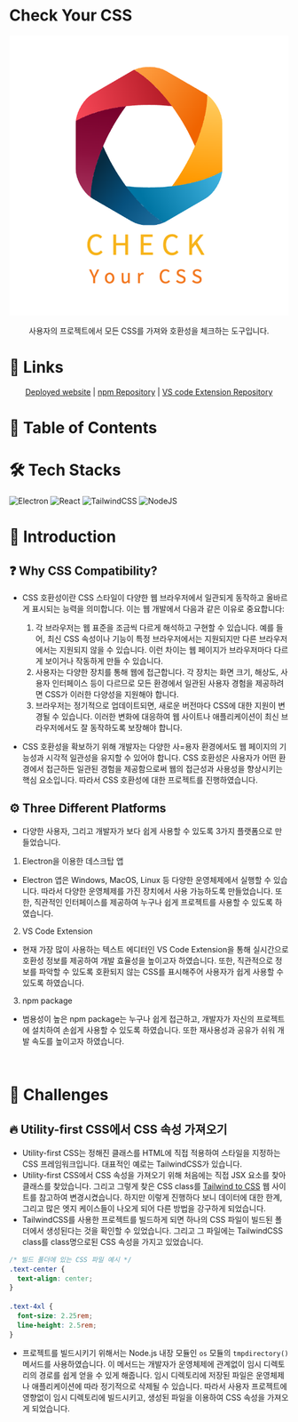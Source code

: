 # Check Your CSS

<p align="center">
<img src="./resources/cyc-logo.png" alt="cyc logo">
</p>

<p align="center">
사용자의 프로젝트에서 모든 CSS를 가져와 호환성을 체크하는 도구입니다.
</p>

# 🔗 Links

<p align="center">
  <a href="#">Deployed website</a>
  <span> | </span>
  <a href="https://github.com/TeamTitans1/checkyourcss-npm">npm Repository</a>
  <span> | </span>
  <a href="https://github.com/TeamTitans1/checkyourcss-vscode">VS code Extension Repository</a>
</p>

# 📌 Table of Contents

# 🛠 Tech Stacks

![Electron](https://img.shields.io/badge/electron-%2320232a.svg?style=for-the-badge&logo=electron&logoColor=%47848F)
![React](https://img.shields.io/badge/react-%2320232a.svg?style=for-the-badge&logo=react&logoColor=%2361DAFB)
![TailwindCSS](https://img.shields.io/badge/tailwindcss-%2338B2AC.svg?style=for-the-badge&logo=tailwind-css&logoColor=white)
![NodeJS](https://img.shields.io/badge/node.js-6DA55F?style=for-the-badge&logo=node.js&logoColor=white)

# 📌 Introduction

## ❓ Why CSS Compatibility?

- CSS 호환성이란 CSS 스타일이 다양한 웹 브라우저에서 일관되게 동작하고 올바르게 표시되는 능력을 의미합니다. 이는 웹 개발에서 다음과 같은 이유로 중요합니다:

  1. 각 브라우저는 웹 표준을 조금씩 다르게 해석하고 구현할 수 있습니다. 예를 들어, 최신 CSS 속성이나 기능이 특정 브라우저에서는 지원되지만 다른 브라우저에서는 지원되지 않을 수 있습니다. 이런 차이는 웹 페이지가 브라우저마다 다르게 보이거나 작동하게 만들 수 있습니다.
  2. 사용자는 다양한 장치를 통해 웹에 접근합니다. 각 장치는 화면 크기, 해상도, 사용자 인터페이스 등이 다르므로 모든 환경에서 일관된 사용자 경험을 제공하려면 CSS가 이러한 다양성을 지원해야 합니다.
  3. 브라우저는 정기적으로 업데이트되면, 새로운 버전마다 CSS에 대한 지원이 변경될 수 있습니다. 이러한 변화에 대응하여 웹 사이트나 애플리케이션이 최신 브라우저에서도 잘 동작하도록 보장해야 합니다.

- CSS 호환성을 확보하기 위해 개발자는 다양한 사=용자 환경에서도 웹 페이지의 기능성과 시각적 일관성을 유지할 수 있어야 합니다. CSS 호환성은 사용자가 어떤 환경에서 접근하든 일관된 경험을 제공함으로써 웹의 접근성과 사용성을 향상시키는 핵심 요소입니다. 따라서 CSS 호환성에 대한 프로젝트를 진행하였습니다.

## ⚙️ Three Different Platforms

- 다양한 사용자, 그리고 개발자가 보다 쉽게 사용할 수 있도록 3가지 플랫폼으로 만들었습니다.

1. Electron을 이용한 데스크탑 앱

- Electron 앱은 Windows, MacOS, Linux 등 다양한 운영체제에서 실행할 수 있습니다. 따라서 다양한 운영체제를 가진 장치에서 사용 가능하도록 만들었습니다. 또한, 직관적인 인터페이스를 제공하여 누구나 쉽게 프로젝트를 사용할 수 있도록 하였습니다.

2. VS Code Extension

- 현재 가장 많이 사용하는 텍스트 에디터인 VS Code Extension을 통해 실시간으로 호환성 정보를 제공하여 개발 효율성을 높이고자 하였습니다. 또한, 직관적으로 정보를 파악할 수 있도록 호환되지 않는 CSS를 표시해주어 사용자가 쉽게 사용할 수 있도록 하였습니다.

3. npm package

- 범용성이 높은 npm package는 누구나 쉽게 접근하고, 개발자가 자신의 프로젝트에 설치하여 손쉽게 사용할 수 있도록 하였습니다. 또한 재사용성과 공유가 쉬워 개발 속도를 높이고자 하였습니다.

<br />

# 📌 Challenges

## 🔥 Utility-first CSS에서 CSS 속성 가져오기

- Utility-first CSS는 정해진 클래스를 HTML에 직접 적용하여 스타일을 지정하는 CSS 프레임워크입니다. 대표적인 예로는 TailwindCSS가 있습니다.
- Utility-first CSS에서 CSS 속성을 가져오기 위해 처음에는 직접 JSX 요소를 찾아 클래스를 찾았습니다. 그리고 그렇게 찾은 CSS class를 [Tailwind to CSS](https://github.com/Devzstudio/tailwind_to_css/) 웹 사이트를 참고하여 변경시켰습니다. 하지만 이렇게 진행하다 보니 데이터에 대한 한계, 그리고 많은 엣지 케이스들이 나오게 되어 다른 방법을 강구하게 되었습니다.
- TailwindCSS를 사용한 프로젝트를 빌드하게 되면 하나의 CSS 파일이 빌드된 폴더에서 생성된다는 것을 확인할 수 있었습니다. 그리고 그 파일에는 TailwindCSS class를 class명으로된 CSS 속성을 가지고 있었습니다.

```css
/* 빌드 폴더에 있는 CSS 파일 예시 */
.text-center {
  text-align: center;
}

.text-4xl {
  font-size: 2.25rem;
  line-height: 2.5rem;
}
```

- 프로젝트를 빌드시키기 위해서는 Node.js 내장 모듈인 `os` 모듈의 `tmpdirectory()` 메서드를 사용하였습니다. 이 메서드는 개발자가 운영체제에 관계없이 임시 디렉토리의 경로를 쉽게 얻을 수 있게 해줍니다. 임시 디렉토리에 저장된 파일은 운영체제나 애플리케이션에 따라 정기적으로 삭제될 수 있습니다. 따라서 사용자 프로젝트에 영향없이 임시 디렉토리에 빌드시키고, 생성된 파일을 이용하여 CSS 속성을 가져오게 되었습니다.
